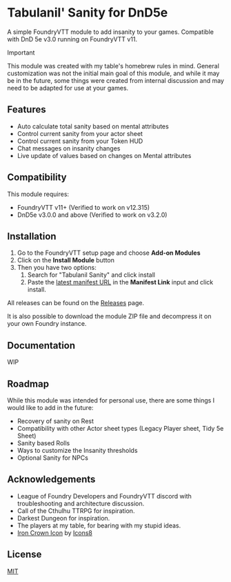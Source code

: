 # Tabulanil' Sanity for DnD5e

A simple FoundryVTT module to add insanity to your games. Compatible with DnD 5e v3.0 running on FoundryVTT v11.

> [!IMPORTANT]
> This module was created with my table's homebrew rules in mind.
> General customization was not the initial main goal of this module, and while it may be in the future,
> some things were created from internal discussion and may need to be adapted for use at your games.

## Features

- Auto calculate total sanity based on mental attributes
- Control current sanity from your actor sheet
- Control current sanity from your Token HUD
- Chat messages on insanity changes
- Live update of values based on changes on Mental attributes

## Compatibility

This module requires:

- FoundryVTT v11+ (Verified to work on v12.315)
- DnD5e v3.0.0 and above (Verified to work on v3.2.0)

## Installation

1. Go to the FoundryVTT setup page and choose **Add-on Modules**
2. Click on the **Install Module** button
3. Then you have two options:
    1. Search for "Tabulanil Sanity" and click install
    2. Paste the [latest manifest URL][latest_manifest] in the **Manifest Link** input and click install.

All releases can be found on the [Releases](https://github.com/deadpyxel/tabulanil-sanity-dnd5e/releases) page.

It is also possible to download the module ZIP file and decompress it on your own Foundry instance.

## Documentation

WIP

## Roadmap

While this module was intended for personal use, there are some things I would like to add in the future:

- Recovery of sanity on Rest
- Compatibility with other Actor sheet types (Legacy Player sheet, Tidy 5e Sheet)
- Sanity based Rolls
- Ways to customize the Insanity thresholds
- Optional Sanity for NPCs

## Acknowledgements

- League of Foundry Developers and FoundryVTT discord with troubleshooting and architecture discussion.
- Call of the Cthulhu TTRPG for inspiration.
- Darkest Dungeon for inspiration.
- The players at my table, for bearing with my stupid ideas.
- [Iron Crown Icon](https://icons8/icon/MV4yTS1xMCU2/darkest-dungeon) by [Icons8](https://icons8.com)

## License

[MIT](https://choosealicense.com/licenses/mit/)

[latest_manifest]: https://github.com/deadpyxel/tabulanil-sanity-dnd5e/releases/latest/download/module.json
